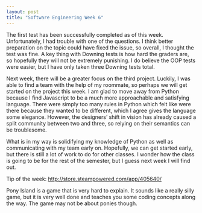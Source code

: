 ```yaml
---
layout: post
title: "Software Engineering Week 6"
---
```

The first test has been successfully completed as of this week. Unfortunately, I had trouble with one of the questions. I think better preparation on the topic could have fixed the issue, so overall, I thought the test was fine. A key thing with Downing tests is how hard the graders are, so hopefully they will not be extremely punishing. I do believe the OOP tests were easier, but I have only taken three Downing tests total.

Next week, there will be a greater focus on the third project. Luckily, I was able to find a team with the help of my roommate, so perhaps we will get started on the project this week. I am glad to move away from Python because I find Javascript to be a much more approachable and satisfying language. There were simply too many rules in Python which felt like were there because they wanted to be different, which I agree gives the language some elegance. However, the designers’ shift in vision has already caused a split community between two and three, so relying on their semantics can be troublesome.

What is in my way is solidifying my knowledge of Python as well as communicating with my team early on. Hopefully, we can get started early, but there is still a lot of work to do for other classes. I wonder how the class is going to be for the rest of the semester, but I guess next week I will find out.

Tip of the week: http://store.steampowered.com/app/405640/

Pony Island is a game that is very hard to explain. It sounds like a really silly game, but it is very well done and teaches you some coding concepts along the way. The game may not be about ponies though.
